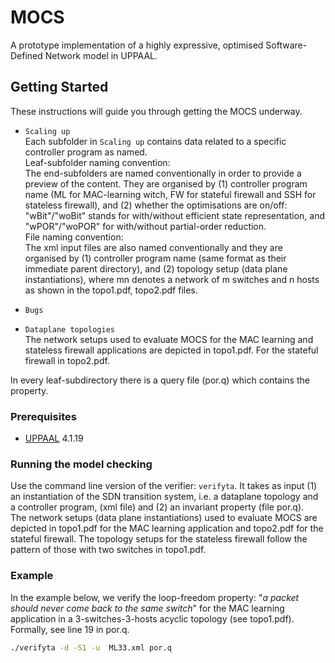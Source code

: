 # MOCS

A prototype implementation of a highly expressive, optimised Software-Defined Network model in UPPAAL.

## Getting Started

These instructions will guide you through getting the MOCS underway.

- `Scaling up`<br/>
Each subfolder in `Scaling up` contains data related to a specific controller program as named.<br/>
Leaf-subfolder naming convention:<br/>
The end-subfolders are named conventionally in order to provide a preview of the content. They are organised by (1) controller program name (ML for MAC-learning witch, FW for stateful firewall and SSH for stateless firewall), and (2) whether the optimisations are on/off: "wBit"/"woBit" stands for with/without efficient state representation, and "wPOR"/"woPOR" for with/without partial-order reduction.<br/> 
File naming convention:<br/>
The xml input files are also named conventionally and they are organised by (1) controller program name (same format as their immediate parent directory), and (2) topology setup (data plane instantiations), where mn denotes a network of m switches and n hosts as shown in the topo1.pdf, topo2.pdf files.

- `Bugs`<br/>
- `Dataplane topologies`<br/>
The network setups used to evaluate MOCS for the MAC learning and stateless firewall applications are depicted in topo1.pdf. For the stateful firewall in topo2.pdf.

In every leaf-subdirectory there is a query file (por.q) which contains the property.

### Prerequisites

* [UPPAAL](http://www.uppaal.org/) 4.1.19


### Running the model checking

Use the command line version of the verifier: `verifyta`. It takes as input (1) an instantiation of the SDN transition system, i.e. a dataplane topology and a controller program, (xml file) and (2) an invariant property (file por.q).<br/>
The network setups (data plane instantiations) used to evaluate MOCS are depicted in topo1.pdf for the MAC learning application and topo2.pdf for the stateful firewall. The topology setups for the stateless firewall follow the pattern of those with two switches in topo1.pdf.


### Example

In the example below, we verify the loop-freedom property: "*a packet should never come back to the same switch*" for the MAC learning application in a 3-switches-3-hosts acyclic topology (see topo1.pdf). Formally, see line 19 in por.q.
 
```sh
./verifyta -d -S1 -u  ML33.xml por.q
```

